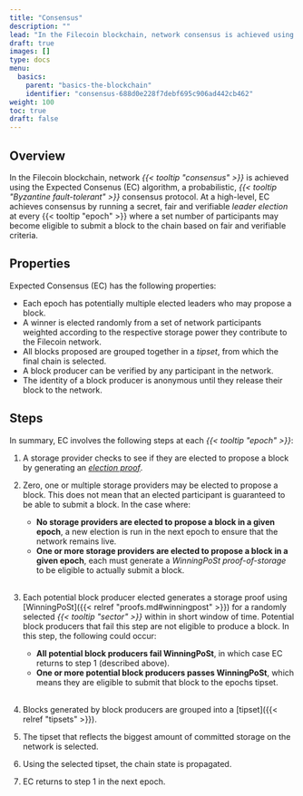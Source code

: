 ```yaml
---
title: "Consensus"
description: ""
lead: "In the Filecoin blockchain, network consensus is achieved using the Expected Consenus (EC) algorithm, a secret, fair and verifiable consensus protocol used by the network to agree on the overall chain state at each epoch, including the storage power currently available in the network."
draft: true
images: []
type: docs
menu:
  basics:
    parent: "basics-the-blockchain"
    identifier: "consensus-688d0e228f7debf695c906ad442cb462"
weight: 100
toc: true
draft: false
---
```


## Overview

In the Filecoin blockchain, network _{{< tooltip "consensus" >}}_ is achieved using the Expected Consenus (EC) algorithm, a probabilistic, _{{< tooltip "Byzantine fault-tolerant" >}}_ consensus protocol. At a high-level, EC achieves consensus by running a secret, fair and verifiable _leader election_ at every {{< tooltip "epoch" >}} where a set number of participants may become eligible to submit a block to the chain based on fair and verifiable criteria.

## Properties

Expected Consensus (EC) has the following properties:

- Each epoch has potentially multiple elected leaders who may propose a block.
- A winner is elected randomly from a set of network participants weighted according to the respective storage power they contribute to the Filecoin network.
- All blocks proposed are grouped together in a _tipset_, from which the final chain is selected.
- A block producer can be verified by any participant in the network.
- The identity of a block producer is anonymous until they release their block to the network.

## Steps

In summary, EC involves the following steps at each _{{< tooltip "epoch" >}}_:

1. A storage provider checks to see if they are elected to propose a block by generating an [_election proof_](https://spec.filecoin.io/#section-glossary.election-proof).
1. Zero, one or multiple storage providers may be elected to propose a block. This does not mean that an elected participant is guaranteed to be able to submit a block. In the case where:

   - **No storage providers are elected to propose a block in a given epoch**, a new election is run in the next epoch to ensure that the network remains live.
   - **One or more storage providers are elected to propose a block in a given epoch**, each must generate a _WinningPoSt proof-of-storage_ to be eligible to actually submit a block.

   </br>

1. Each potential block producer elected generates a storage proof using [WinningPoSt]({{< relref "proofs.md#winningpost" >}}) for a randomly selected _{{< tooltip "sector" >}}_ within in short window of time. Potential block producers that fail this step are not eligible to produce a block. In this step, the following could occur:

   - **All potential block producers fail WinningPoSt**, in which case EC returns to step 1 (described above).
   - **One or more potential block producers passes WinningPoSt**, which means they are eligible to submit that block to the epochs tipset.

   </br>

1. Blocks generated by block producers are grouped into a [tipset]({{< relref "tipsets" >}}).

1. The tipset that reflects the biggest amount of committed storage on the network is selected.

1. Using the selected tipset, the chain state is propagated.

1. EC returns to step 1 in the next epoch.
